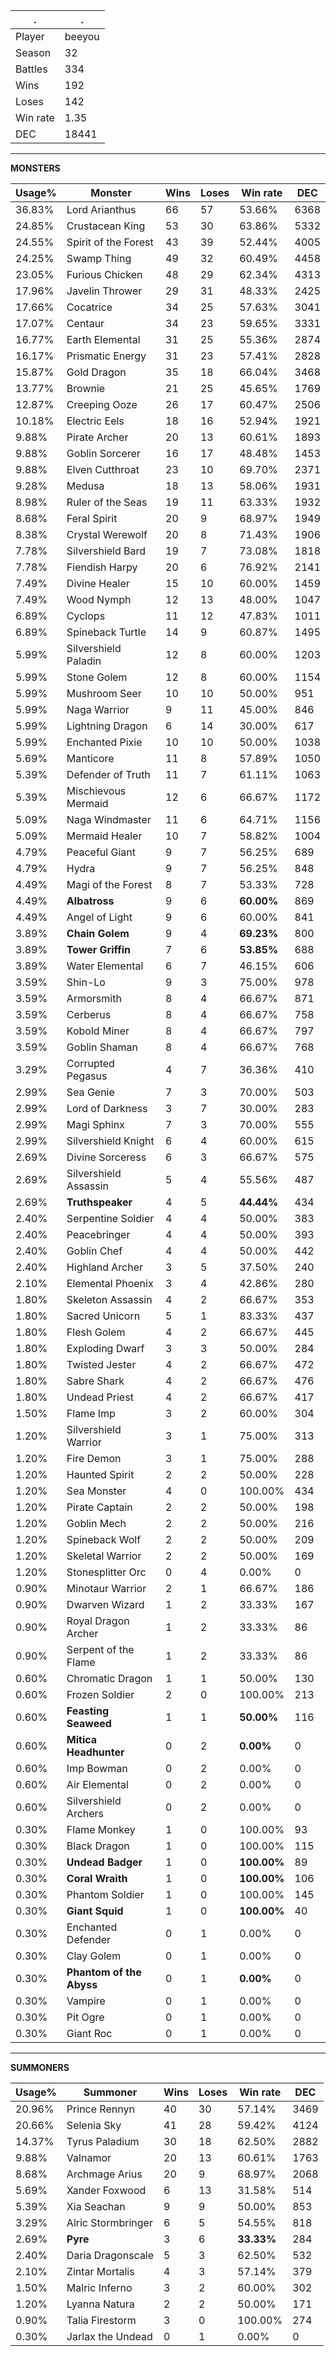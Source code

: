 .|.
|-|-
Player|beeyou
Season|32
Battles|334
Wins|192
Loses|142
Win rate|1.35
DEC|18441

---
**MONSTERS**

Usage%|Monster|Wins|Loses|Win rate|DEC|
-|-|-|-|-|-|
36.83%|Lord Arianthus|66|57|53.66%|6368|
24.85%|Crustacean King|53|30|63.86%|5332|
24.55%|Spirit of the Forest|43|39|52.44%|4005|
24.25%|Swamp Thing|49|32|60.49%|4458|
23.05%|Furious Chicken|48|29|62.34%|4313|
17.96%|Javelin Thrower|29|31|48.33%|2425|
17.66%|Cocatrice|34|25|57.63%|3041|
17.07%|Centaur|34|23|59.65%|3331|
16.77%|Earth Elemental|31|25|55.36%|2874|
16.17%|Prismatic Energy|31|23|57.41%|2828|
15.87%|Gold Dragon|35|18|66.04%|3468|
13.77%|Brownie|21|25|45.65%|1769|
12.87%|Creeping Ooze|26|17|60.47%|2506|
10.18%|Electric Eels|18|16|52.94%|1921|
9.88%|Pirate Archer|20|13|60.61%|1893|
9.88%|Goblin Sorcerer|16|17|48.48%|1453|
9.88%|Elven Cutthroat|23|10|69.70%|2371|
9.28%|Medusa|18|13|58.06%|1931|
8.98%|Ruler of the Seas|19|11|63.33%|1932|
8.68%|Feral Spirit|20|9|68.97%|1949|
8.38%|Crystal Werewolf|20|8|71.43%|1906|
7.78%|Silvershield Bard|19|7|73.08%|1818|
7.78%|Fiendish Harpy|20|6|76.92%|2141|
7.49%|Divine Healer|15|10|60.00%|1459|
7.49%|Wood Nymph|12|13|48.00%|1047|
6.89%|Cyclops|11|12|47.83%|1011|
6.89%|Spineback Turtle|14|9|60.87%|1495|
5.99%|Silvershield Paladin|12|8|60.00%|1203|
5.99%|Stone Golem|12|8|60.00%|1154|
5.99%|Mushroom Seer|10|10|50.00%|951|
5.99%|Naga Warrior|9|11|45.00%|846|
5.99%|Lightning Dragon|6|14|30.00%|617|
5.99%|Enchanted Pixie|10|10|50.00%|1038|
5.69%|Manticore|11|8|57.89%|1050|
5.39%|Defender of Truth|11|7|61.11%|1063|
5.39%|Mischievous Mermaid|12|6|66.67%|1172|
5.09%|Naga Windmaster|11|6|64.71%|1156|
5.09%|Mermaid Healer|10|7|58.82%|1004|
4.79%|Peaceful Giant|9|7|56.25%|689|
4.79%|Hydra|9|7|56.25%|848|
4.49%|Magi of the Forest|8|7|53.33%|728|
4.49%|**Albatross**|9|6|**60.00%**|869|
4.49%|Angel of Light|9|6|60.00%|841|
3.89%|**Chain Golem**|9|4|**69.23%**|800|
3.89%|**Tower Griffin**|7|6|**53.85%**|688|
3.89%|Water Elemental|6|7|46.15%|606|
3.59%|Shin-Lo|9|3|75.00%|978|
3.59%|Armorsmith|8|4|66.67%|871|
3.59%|Cerberus|8|4|66.67%|758|
3.59%|Kobold Miner|8|4|66.67%|797|
3.59%|Goblin Shaman|8|4|66.67%|768|
3.29%|Corrupted Pegasus|4|7|36.36%|410|
2.99%|Sea Genie|7|3|70.00%|503|
2.99%|Lord of Darkness|3|7|30.00%|283|
2.99%|Magi Sphinx|7|3|70.00%|555|
2.99%|Silvershield Knight|6|4|60.00%|615|
2.69%|Divine Sorceress|6|3|66.67%|575|
2.69%|Silvershield Assassin|5|4|55.56%|487|
2.69%|**Truthspeaker**|4|5|**44.44%**|434|
2.40%|Serpentine Soldier|4|4|50.00%|383|
2.40%|Peacebringer|4|4|50.00%|393|
2.40%|Goblin Chef|4|4|50.00%|442|
2.40%|Highland Archer|3|5|37.50%|240|
2.10%|Elemental Phoenix|3|4|42.86%|280|
1.80%|Skeleton Assassin|4|2|66.67%|353|
1.80%|Sacred Unicorn|5|1|83.33%|437|
1.80%|Flesh Golem|4|2|66.67%|445|
1.80%|Exploding Dwarf|3|3|50.00%|284|
1.80%|Twisted Jester|4|2|66.67%|472|
1.80%|Sabre Shark|4|2|66.67%|476|
1.80%|Undead Priest|4|2|66.67%|417|
1.50%|Flame Imp|3|2|60.00%|304|
1.20%|Silvershield Warrior|3|1|75.00%|313|
1.20%|Fire Demon|3|1|75.00%|288|
1.20%|Haunted Spirit|2|2|50.00%|228|
1.20%|Sea Monster|4|0|100.00%|434|
1.20%|Pirate Captain|2|2|50.00%|198|
1.20%|Goblin Mech|2|2|50.00%|216|
1.20%|Spineback Wolf|2|2|50.00%|209|
1.20%|Skeletal Warrior|2|2|50.00%|169|
1.20%|Stonesplitter Orc|0|4|0.00%|0|
0.90%|Minotaur Warrior|2|1|66.67%|186|
0.90%|Dwarven Wizard|1|2|33.33%|167|
0.90%|Royal Dragon Archer|1|2|33.33%|86|
0.90%|Serpent of the Flame|1|2|33.33%|86|
0.60%|Chromatic Dragon|1|1|50.00%|130|
0.60%|Frozen Soldier|2|0|100.00%|213|
0.60%|**Feasting Seaweed**|1|1|**50.00%**|116|
0.60%|**Mitica Headhunter**|0|2|**0.00%**|0|
0.60%|Imp Bowman|0|2|0.00%|0|
0.60%|Air Elemental|0|2|0.00%|0|
0.60%|Silvershield Archers|0|2|0.00%|0|
0.30%|Flame Monkey|1|0|100.00%|93|
0.30%|Black Dragon|1|0|100.00%|115|
0.30%|**Undead Badger**|1|0|**100.00%**|89|
0.30%|**Coral Wraith**|1|0|**100.00%**|106|
0.30%|Phantom Soldier|1|0|100.00%|145|
0.30%|**Giant Squid**|1|0|**100.00%**|40|
0.30%|Enchanted Defender|0|1|0.00%|0|
0.30%|Clay Golem|0|1|0.00%|0|
0.30%|**Phantom of the Abyss**|0|1|**0.00%**|0|
0.30%|Vampire|0|1|0.00%|0|
0.30%|Pit Ogre|0|1|0.00%|0|
0.30%|Giant Roc|0|1|0.00%|0|

---
**SUMMONERS**

Usage%|Summoner|Wins|Loses|Win rate|DEC|
-|-|-|-|-|-|
20.96%|Prince Rennyn|40|30|57.14%|3469|
20.66%|Selenia Sky|41|28|59.42%|4124|
14.37%|Tyrus Paladium|30|18|62.50%|2882|
9.88%|Valnamor|20|13|60.61%|1763|
8.68%|Archmage Arius|20|9|68.97%|2068|
5.69%|Xander Foxwood|6|13|31.58%|514|
5.39%|Xia Seachan|9|9|50.00%|853|
3.29%|Alric Stormbringer|6|5|54.55%|818|
2.69%|**Pyre**|3|6|**33.33%**|284|
2.40%|Daria Dragonscale|5|3|62.50%|532|
2.10%|Zintar Mortalis|4|3|57.14%|379|
1.50%|Malric Inferno|3|2|60.00%|302|
1.20%|Lyanna Natura|2|2|50.00%|171|
0.90%|Talia Firestorm|3|0|100.00%|274|
0.30%|Jarlax the Undead|0|1|0.00%|0|
